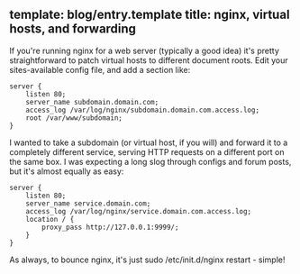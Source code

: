 template: blog/entry.template
title: nginx, virtual hosts, and forwarding
---

If you're running nginx for a web server (typically a good idea) it's pretty
straightforward to patch virtual hosts to different document roots. Edit your
sites-available config file, and add a section like:

```
server {
	listen 80;
	server_name subdomain.domain.com;
	access_log /var/log/nginx/subdomain.domain.com.access.log;
	root /var/www/subdomain;
}
```

I wanted to take a subdomain (or virtual host, if you will) and forward it to a
completely different service, serving HTTP requests on a different port on the
same box. I was expecting a long slog through configs and forum posts, but it's
almost equally as easy:

```
server {
	listen 80;
	server_name service.domain.com;
	access_log /var/log/nginx/service.domain.com.access.log;
	location / {
		proxy_pass http://127.0.0.1:9999/;
	}
}
```

As always, to bounce nginx, it's just sudo /etc/init.d/nginx restart - simple!
